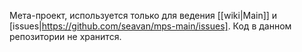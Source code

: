 Мета-проект, используется только для ведения [[wiki|Main]] и
[issues|https://github.com/seavan/mps-main/issues]. Код в данном репозитории не
хранится.
